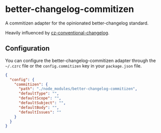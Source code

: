# better-changelog-commitizen

A commitizen adapter for the opinionated better-changelog standard.

Heavily influenced by [cz-conventional-changelog](https://github.com/commitizen/cz-conventional-changelog).

## Configuration

You can configure the better-changelog-commitizen adapter through the `~/.czrc` file or the `config.commitizen` key in your `package.json` file.

```json
{
  "config": {
    "commitizen": {
      "path": "./node_modules/better-changelog-commitizen",
      "defaultType": "",
      "defaultScope": "",
      "defaultSubject": "",
      "defaultBody": "",
      "defaultIssues": ""
    }
  }
}
```
